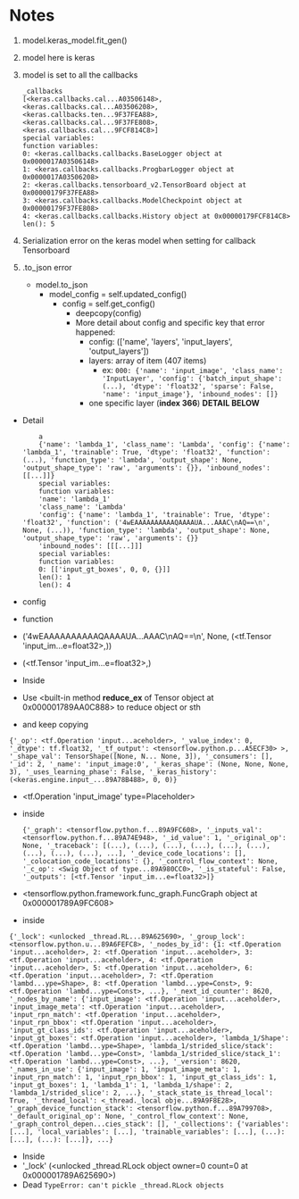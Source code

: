 # Notes

1. model.keras_model.fit_gen()
2. model here is keras
3. model is set to all the callbacks

    ```[python]
    _callbacks
    [<keras.callbacks.cal...A03506148>, <keras.callbacks.cal...A03506208>, <keras.callbacks.ten...9F37FEA88>, <keras.callbacks.cal...9F37FE808>, <keras.callbacks.cal...9FCF814C8>]
    special variables:
    function variables:
    0: <keras.callbacks.callbacks.BaseLogger object at 0x0000017A03506148>
    1: <keras.callbacks.callbacks.ProgbarLogger object at 0x0000017A03506208>
    2: <keras.callbacks.tensorboard_v2.TensorBoard object at 0x00000179F37FEA88>
    3: <keras.callbacks.callbacks.ModelCheckpoint object at 0x00000179F37FE808>
    4: <keras.callbacks.callbacks.History object at 0x00000179FCF814C8>
    len(): 5
    ```

4. Serialization error on the keras model when setting for callback Tensorboard
5. .to_json error
   - model.to_json
     - model_config = self.updated_config()
       - config = self.get_config()
         - deepcopy(config)
         - More detail about config and specific key that error happened:
           - config: (['name', 'layers', 'input_layers', 'output_layers'])
           - layers: array of item (407 items)
             - ex: `000: {'name': 'input_image', 'class_name': 'InputLayer', 'config': {'batch_input_shape': (...), 'dtype': 'float32', 'sparse': False, 'name': 'input_image'}, 'inbound_nodes': []}`
           - one specific layer (**index 366**) **DETAIL BELOW**


- Detail

    ```[python]
        a
        {'name': 'lambda_1', 'class_name': 'Lambda', 'config': {'name': 'lambda_1', 'trainable': True, 'dtype': 'float32', 'function': (...), 'function_type': 'lambda', 'output_shape': None, 'output_shape_type': 'raw', 'arguments': {}}, 'inbound_nodes': [[...]]}
        special variables:
        function variables:
        'name': 'lambda_1'
        'class_name': 'Lambda'
        'config': {'name': 'lambda_1', 'trainable': True, 'dtype': 'float32', 'function': ('4wEAAAAAAAAAAQAAAAUA...AAAC\nAQ==\n', None, (...)), 'function_type': 'lambda', 'output_shape': None, 'output_shape_type': 'raw', 'arguments': {}}
        'inbound_nodes': [[[...]]]
        special variables:
        function variables:
        0: [['input_gt_boxes', 0, 0, {}]]
        len(): 1
        len(): 4
    ```

- config
- function
- ('4wEAAAAAAAAAAQAAAAUA...AAAC\nAQ==\n', None, (<tf.Tensor 'input_im...e=float32>,))
- (<tf.Tensor 'input_im...e=float32>,)
- Inside
- Use <built-in method **reduce_ex** of Tensor object at 0x000001789AA0C888> to reduce object or sth
- and keep copying

```[python]
{'_op': <tf.Operation 'input...aceholder>, '_value_index': 0, '_dtype': tf.float32, '_tf_output': <tensorflow.python.p...A5ECF30> >, '_shape_val': TensorShape([None, N... None, 3]), '_consumers': [], '_id': 2, '_name': 'input_image:0', '_keras_shape': (None, None, None, 3), '_uses_learning_phase': False, '_keras_history': (<keras.engine.input_...89A78B488>, 0, 0)}
```

- <tf.Operation 'input_image' type=Placeholder>
- inside

    ```[python]
    {'_graph': <tensorflow.python.f...89A9FC608>, '_inputs_val': <tensorflow.python.f...89A74E948>, '_id_value': 1, '_original_op': None, '_traceback': [(...), (...), (...), (...), (...), (...), (...), (...), (...), ...], '_device_code_locations': [], '_colocation_code_locations': {}, '_control_flow_context': None, '_c_op': <Swig Object of type...89A980CC0>, '_is_stateful': False, '_outputs': [<tf.Tensor 'input_im...e=float32>]}
    ```

- <tensorflow.python.framework.func_graph.FuncGraph object at 0x000001789A9FC608>
- inside

```[python]
{'_lock': <unlocked _thread.RL...89A625690>, '_group_lock': <tensorflow.python.u...89A6FEFC8>, '_nodes_by_id': {1: <tf.Operation 'input...aceholder>, 2: <tf.Operation 'input...aceholder>, 3: <tf.Operation 'input...aceholder>, 4: <tf.Operation 'input...aceholder>, 5: <tf.Operation 'input...aceholder>, 6: <tf.Operation 'input...aceholder>, 7: <tf.Operation 'lambd...ype=Shape>, 8: <tf.Operation 'lambd...ype=Const>, 9: <tf.Operation 'lambd...ype=Const>, ...}, '_next_id_counter': 8620, '_nodes_by_name': {'input_image': <tf.Operation 'input...aceholder>, 'input_image_meta': <tf.Operation 'input...aceholder>, 'input_rpn_match': <tf.Operation 'input...aceholder>, 'input_rpn_bbox': <tf.Operation 'input...aceholder>, 'input_gt_class_ids': <tf.Operation 'input...aceholder>, 'input_gt_boxes': <tf.Operation 'input...aceholder>, 'lambda_1/Shape': <tf.Operation 'lambd...ype=Shape>, 'lambda_1/strided_slice/stack': <tf.Operation 'lambd...ype=Const>, 'lambda_1/strided_slice/stack_1': <tf.Operation 'lambd...ype=Const>, ...}, '_version': 8620, '_names_in_use': {'input_image': 1, 'input_image_meta': 1, 'input_rpn_match': 1, 'input_rpn_bbox': 1, 'input_gt_class_ids': 1, 'input_gt_boxes': 1, 'lambda_1': 1, 'lambda_1/shape': 2, 'lambda_1/strided_slice': 2, ...}, '_stack_state_is_thread_local': True, '_thread_local': <_thread._local obje...89A9F8E28>, '_graph_device_function_stack': <tensorflow.python.f...89A799708>, '_default_original_op': None, '_control_flow_context': None, '_graph_control_depen...cies_stack': [], '_collections': {'variables': [...], 'local_variables': [...], 'trainable_variables': [...], (...): [...], (...): [...]}, ...}
```

- Inside
- '_lock' (<unlocked _thread.RLock object owner=0 count=0 at 0x000001789A625690>)
- Dead `TypeError: can't pickle _thread.RLock objects`
